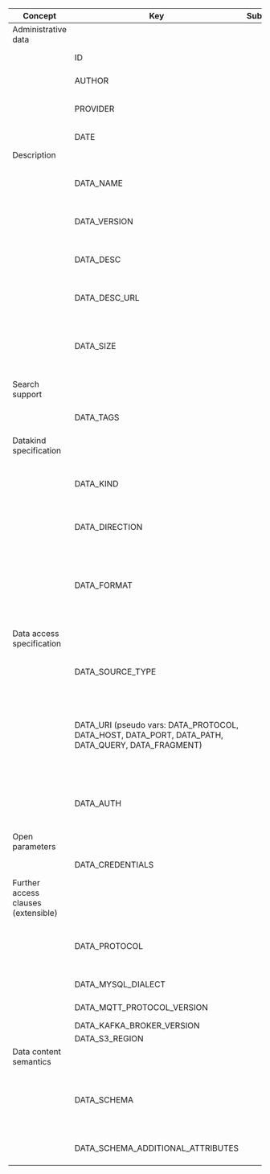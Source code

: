 
<style>
  .md-typeset h1,
  .md-content__button {
    display: none;
  }
</style>
| Concept                             | Key                                                                                               | Subkey | Type            | Example Value                                                                                               | Comment                                                                                                                                                                                                                                            | Condition                            |
| ----------------------------------- | ------------------------------------------------------------------------------------------------- | ------ | --------------- | ----------------------------------------------------------------------------------------------------------- | -------------------------------------------------------------------------------------------------------------------------------------------------------------------------------------------------------------------------------------------------- | ------------------------------------ |
| Administrative data                 |                                                                                                   |        |                 |                                                                                                             |                                                                                                                                                                                                                                                    |                                      |
|                                     | ID                                                                                                |        | id              | UUID                                                                                                        | Unique identifier of the data resource.                                                                                                                                                                                                            | auto                                 |
|                                     | AUTHOR                                                                                            |        | id              | UUID                                                                                                        | Unique identifier of the user who created this record                                                                                                                                                                                              | auto                                 |
|                                     | PROVIDER                                                                                          |        | id              | UUID                                                                                                        | Legal entity who provides the data resource (owner). It is the affiliation of the author by default.                                                                                                                                               | auto                                 |
|                                     | DATE                                                                                              |        | timestamp       | 10:45:13 CET 21/03/2021                                                                                     | Date of data resource registration.                                                                                                                                                                                                                | auto                                 |
| Description                         |                                                                                                   |        |                 |                                                                                                             |                                                                                                                                                                                                                                                    |                                      |
|                                     | DATA_NAME                                                                                         |        | string          | CNSPiezoBolt#1 (in directory: factory 1 , machine1 , piezobolts)                                            | Name of the data resource. (The directory hierarchy in Nexus provides a fully qualified (FQ) name, which is unique.)                                                                                                                               | mandatory                            |
|                                     | DATA_VERSION                                                                                      |        | string          | 2.3.4                                                                                                       | Version of this data resource entry (major.minor.patch). Defaults to 1.0.0                                                                                                                                                                         | optional                             |
|                                     | DATA_DESC                                                                                         |        | string          | This sensor measures temperature in Celsius, sends data via ConSenses edge device via an MQTT broker        | Human readable description of the data resource.                                                                                                                                                                                                   | optional                             |
|                                     | DATA_DESC_URL                                                                                     |        | URL             | data-source-specification-sheet.pdf                                                                         | More detailed specification of data source characteristics (doc, pdf, …)                                                                                                                                                                           | optional                             |
|                                     | DATA_SIZE                                                                                         |        | integer         | 112m                                                                                                        | Estimated/exact size of data (e.g. file size, volume size, or message size); might be used to assess HW requirements (RAM, CPU) . In bytes (k - kilo, m - mega, t - tera, p - peta)                                                                | optional                             |
| Search support                      |                                                                                                   |        |                 |                                                                                                             |                                                                                                                                                                                                                                                    |                                      |
|                                     | DATA_TAGS                                                                                         |        | list of strings | [camera, rgb, w640, h480, jpg]                                                                              | A list of tags freely added to help in searching/indexing (not limited to a basic set of tags, keywords)                                                                                                                                           | optional                             |
| Datakind specification              |                                                                                                   |        |                 |                                                                                                             |                                                                                                                                                                                                                                                    |                                      |
|                                     | DATA_KIND                                                                                         |        | enum            | FILE , DATABASE , STREAM                                                                                    | Type of the data resource (e.g. file/object storage, database management system, streaming broker). FILE can mean a single file or a folder.                                                                                                       | mandatory                            |
|                                     | DATA_DIRECTION                                                                                    |        | enum            | SOURCE , SINK , BIDIRECTIONAL                                                                               | Direction of data flow (source: data provider, sink: data consumer/storage)                                                                                                                                                                        | mandatory                            |
|                                     | DATA_FORMAT                                                                                       |        | list of strings | [ { application/json , text/plain , application/octet-stream , application/zip } ]                          | Format/encoding of the data produced or consumed by the data resource as a MIME type (IETF RFC 6838 https://www.sitepoint.com/mime-types-complete-list/). More than one can appear here (remote directory with several files).                     | mandatory (xWP relation is optional) |
| Data access specification           |                                                                                                   |        |                 |                                                                                                             |                                                                                                                                                                                                                                                    |                                      |
|                                     | DATA_SOURCE_TYPE                                                                                  |        | string          | S3 , MYSQL , MQTT , ... (WP6: DATA_SOURCE_TYPE=LOCAL, PATH=...")                                            | The exact type of the data resource. Typically corresponds to the scheme part (protocol://) of DATA_URI.                                                                                                                                           | mandatory (WP6)                      |
|                                     | DATA_URI (pseudo vars: DATA_PROTOCOL, DATA_HOST, DATA_PORT, DATA_PATH, DATA_QUERY, DATA_FRAGMENT) |        | URI             | s3://amazonaws/bucket/object , kafka://host/topic#1 , ...                                                   | Accessibility of the data resource, including host, port information, protocol, and other fields (path is protocol dependent, can be a topic name). GUI may show host, port, path separately. Hidden at search. Format: protocol://host:port/path  | mandatory (WP6 open)                 |
|                                     | DATA_AUTH                                                                                         |        | list of enums   | [ { none , userpass , accesskey_secretkey , ssl_certificate , tls_mutual, access_token , rclone_config }+ ] | One or more authentication types that can be accepted by the storage resource.                                                                                                                                                                     | mandatory (xWP relation is optional) |
| Open parameters                     |                                                                                                   |        |                 |                                                                                                             |                                                                                                                                                                                                                                                    |                                      |
|                                     | DATA_CREDENTIALS                                                                                  |        | OPEN            |                                                                                                             | Credentials (e.g. string/json, zip, config file)                                                                                                                                                                                                   | open                                 |
| Further access clauses (extensible) |                                                                                                   |        |                 |                                                                                                             |                                                                                                                                                                                                                                                    |                                      |
|                                     | DATA_PROTOCOL                                                                                     |        | string          | HTTP, HTTPS, TCP, UDP                                                                                       | Protocol to use in communication with the data source, only if DATA_TYPE does not imply it (e.g. S3 over HTTP). Moved from to Data access specification.                                                                                           | optional                             |
|                                     | DATA_MYSQL_DIALECT                                                                                |        | string          | mysqldialect , mariadbdialect                                                                               | Protocol dialect to be used in communication with the database                                                                                                                                                                                     | optional                             |
|                                     | DATA_MQTT_PROTOCOL_VERSION                                                                        |        | string          | 3.1.1, 5.0                                                                                                  | MQTT protocol version must be used                                                                                                                                                                                                                 | optional                             |
|                                     | DATA_KAFKA_BROKER_VERSION                                                                         |        | string          | 2.7.0                                                                                                       | Kafka broker version                                                                                                                                                                                                                               | optional                             |
|                                     | DATA_S3_REGION                                                                                    |        | string          | eu-central-1                                                                                                | S3 region                                                                                                                                                                                                                                          | optional                             |
| Data content semantics              |                                                                                                   |        |                 |                                                                                                             |                                                                                                                                                                                                                                                    |                                      |
|                                     | DATA_SCHEMA                                                                                       |        | string          | database schema file contents (or URL?)                                                                     | Describes message internal structure, semantics, ontology. It can be any file (doc, rdf, owl, etc.). Asset Administration Shell, IEC 61360 - Common Data Dictionary, ...                                                                           | optional                             |
|                                     | DATA_SCHEMA_ADDITIONAL_ATTRIBUTES                                                                 |        | string          |                                                                                                             | Further restriction/specialization of DATA_SCHEMA, “general” schema.                                                                                                                                                                               | optional                             |
